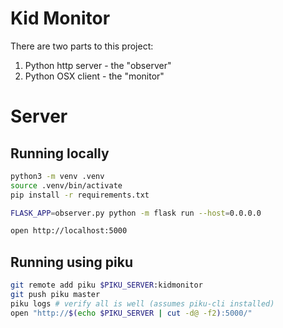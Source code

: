 # Kid Monitor

There are two parts to this project:

1. Python http server - the "observer"
2. Python OSX client - the "monitor"

# Server

## Running locally

```bash
python3 -m venv .venv
source .venv/bin/activate
pip install -r requirements.txt

FLASK_APP=observer.py python -m flask run --host=0.0.0.0

open http://localhost:5000
```

## Running using piku

```bash
git remote add piku $PIKU_SERVER:kidmonitor
git push piku master
piku logs # verify all is well (assumes piku-cli installed)
open "http://$(echo $PIKU_SERVER | cut -d@ -f2):5000/"
```

